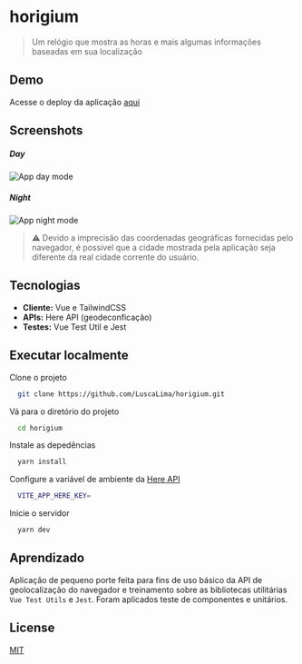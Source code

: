# horigium

> Um relógio que mostra as horas e mais algumas informações baseadas em sua localização

## Demo

Acesse o deploy da aplicação [aqui](https://horigium.vercel.app/)

## Screenshots

##### Day

![App day mode](./screenshots/day.png)

##### Night

![App night mode](./screenshots/night.png)

> ⚠️ Devido a imprecisão das coordenadas geográficas fornecidas
> pelo navegador, é possível que a cidade mostrada pela aplicação seja
> diferente da real cidade corrente do usuário.

## Tecnologias

- **Cliente:** Vue e TailwindCSS
- **APIs:** Here API (geodeconficação)
- **Testes:** Vue Test Util e Jest

## Executar localmente

Clone o projeto

```bash
  git clone https://github.com/LuscaLima/horigium.git
```

Vá para o diretório do projeto

```bash
  cd horigium
```

Instale as depedências

```bash
  yarn install
```

Configure a variável de ambiente da [Here API](https://developer.here.com/documentation/geocoding-search-api/dev_guide/index.html)

```bash
  VITE_APP_HERE_KEY=
```

Inicie o servidor

```bash
  yarn dev
```

## Aprendizado

Aplicação de pequeno porte feita para fins de uso básico da API de geolocalização do navegador e treinamento sobre as bibliotecas utilitárias `Vue Test Utils` e `Jest`. Foram aplicados teste de componentes e unitários.

## License

[MIT](https://choosealicense.com/licenses/mit/)
